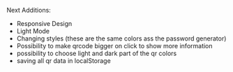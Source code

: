 Next Additions:
  - Responsive Design
  - Light Mode
  - Changing styles (these are the same colors ass the password generator)
  - Possibility to make qrcode bigger on click to show more information
  - possibility to choose light and dark part of the qr colors
  - saving all qr data in localStorage
